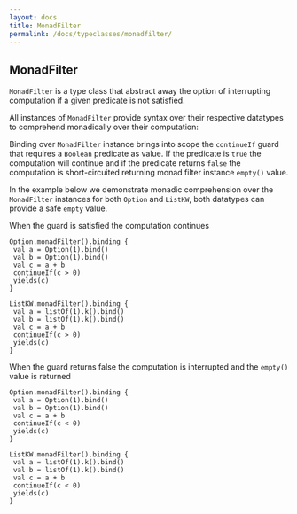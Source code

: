 ```yaml
---
layout: docs
title: MonadFilter
permalink: /docs/typeclasses/monadfilter/
---
```


## MonadFilter

`MonadFilter` is a type class that abstract away the option of interrupting computation if a given predicate is not satisfied. 

All instances of `MonadFilter` provide syntax over their respective datatypes to comprehend monadically over their computation:

Binding over `MonadFilter` instance brings into scope the `continueIf` guard that requires a `Boolean` predicate as value. If the predicate is `true` the computation will continue and if the predicate returns `false` the computation is short-circuited returning monad filter instance `empty()` value. 

In the example below we demonstrate monadic comprehension over the `MonadFilter` instances for both `Option` and `ListKW`, both datatypes can provide a safe `empty` value. 

When the guard is satisfied the computation continues

```kotlin:ank
Option.monadFilter().binding {
 val a = Option(1).bind()
 val b = Option(1).bind()
 val c = a + b
 continueIf(c > 0)
 yields(c)
}
```

```kotlin:ank
ListKW.monadFilter().binding {
 val a = listOf(1).k().bind()
 val b = listOf(1).k().bind()
 val c = a + b
 continueIf(c > 0)
 yields(c)
}
```    

When the guard returns false the computation is interrupted and the `empty()` value is returned 

```kotlin:ank
Option.monadFilter().binding {
 val a = Option(1).bind()
 val b = Option(1).bind()
 val c = a + b
 continueIf(c < 0)
 yields(c)
}
```

```kotlin:ank
ListKW.monadFilter().binding {
 val a = listOf(1).k().bind()
 val b = listOf(1).k().bind()
 val c = a + b
 continueIf(c < 0)
 yields(c)
}
```    
